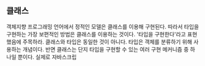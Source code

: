 ## 클래스
객체지향 프로그래밍 언어에서 정적인 모델은 클래스를 이용해 구현된다. 따라서 타입을 구현하는 가장 보편적인 방법은 클래스를 이용하는 것이다. '타입을 구현한다'라고 표현했음에 주목하라. 클래스와 타입은 동일한 것이 아니다. 타입은 객체를 분류하기 위해 사용하는 개념이다. 반면 클래스는 단지 타입을 구현할 수 있는 여러 구현 메커니즘 중 하나일 뿐이다. 실제로 자바스크립